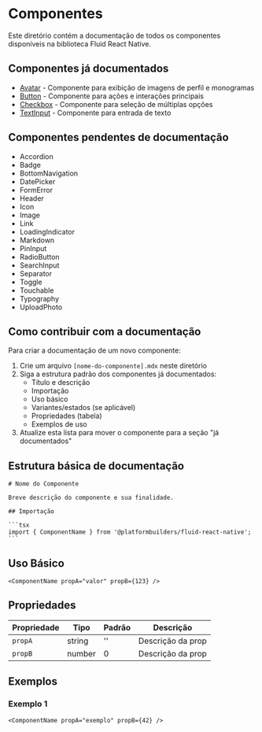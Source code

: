 # Componentes

Este diretório contém a documentação de todos os componentes disponíveis na biblioteca Fluid React Native.

## Componentes já documentados

- [Avatar](./avatar.mdx) - Componente para exibição de imagens de perfil e monogramas
- [Button](./button.mdx) - Componente para ações e interações principais
- [Checkbox](./checkbox.mdx) - Componente para seleção de múltiplas opções
- [TextInput](./textinput.mdx) - Componente para entrada de texto

## Componentes pendentes de documentação

- Accordion
- Badge
- BottomNavigation
- DatePicker
- FormError
- Header
- Icon
- Image
- Link
- LoadingIndicator
- Markdown
- PinInput
- RadioButton
- SearchInput
- Separator
- Toggle
- Touchable
- Typography
- UploadPhoto

## Como contribuir com a documentação

Para criar a documentação de um novo componente:

1. Crie um arquivo `[nome-do-componente].mdx` neste diretório
2. Siga a estrutura padrão dos componentes já documentados:
   - Título e descrição
   - Importação
   - Uso básico
   - Variantes/estados (se aplicável)
   - Propriedades (tabela)
   - Exemplos de uso
3. Atualize esta lista para mover o componente para a seção "já documentados"

## Estrutura básica de documentação

````mdx
# Nome do Componente

Breve descrição do componente e sua finalidade.

## Importação

```tsx
import { ComponentName } from '@platformbuilders/fluid-react-native';
```
````

## Uso Básico

```tsx
<ComponentName propA="valor" propB={123} />
```

## Propriedades

| Propriedade | Tipo   | Padrão | Descrição         |
| ----------- | ------ | ------ | ----------------- |
| `propA`     | string | ''     | Descrição da prop |
| `propB`     | number | 0      | Descrição da prop |

## Exemplos

### Exemplo 1

```tsx
<ComponentName propA="exemplo" propB={42} />
```
